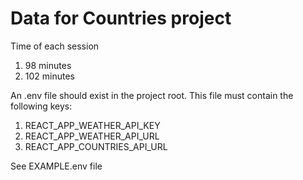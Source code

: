 # Data for Countries project

Time of each session

1. 98 minutes
2. 102 minutes

An .env file should exist in the project root. This file must contain the following keys:

1. REACT_APP_WEATHER_API_KEY
2. REACT_APP_WEATHER_API_URL
3. REACT_APP_COUNTRIES_API_URL

See EXAMPLE.env file
